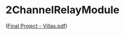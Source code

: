 # 2ChannelRelayModule

([Final Project - Villas.pdf](https://github.com/dclsse/2ChannelRelayModule/raw/main/Final%20Project%20-%20Villas.pdf))
